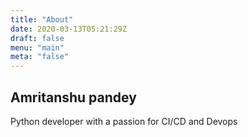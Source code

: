 ```yaml
---
title: "About"
date: 2020-03-13T05:21:29Z
draft: false
menu: "main"
meta: "false"
---
```


## Amritanshu pandey

Python developer with a passion for CI/CD and Devops
